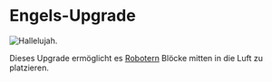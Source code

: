 # Engels-Upgrade

![Hallelujah.](oredict:opencomputers:angelUpgrade)

Dieses Upgrade ermöglicht es [Robotern](../block/robot.md) Blöcke mitten in die Luft zu platzieren.
